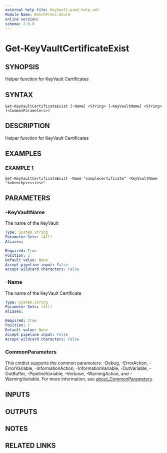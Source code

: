 ```yaml
---
external help file: KeyVault.psm1-help.xml
Module Name: BenchPress.Azure
online version:
schema: 2.0.0
---
```


# Get-KeyVaultCertificateExist

## SYNOPSIS
Helper function for KeyVault Certificates

## SYNTAX

```
Get-KeyVaultCertificateExist [-Name] <String> [-KeyVaultName] <String> [<CommonParameters>]
```

## DESCRIPTION
Helper function for KeyVault Certificates

## EXAMPLES

### EXAMPLE 1
```
Get-KeyVaultCertificateExist -Name "samplecertificate" -KeyVaultName "kvbenchpresstest"
```

## PARAMETERS

### -KeyVaultName
The name of the KeyVault

```yaml
Type: System.String
Parameter Sets: (All)
Aliases:

Required: True
Position: 2
Default value: None
Accept pipeline input: False
Accept wildcard characters: False
```

### -Name
The name of the KeyVault Certificate

```yaml
Type: System.String
Parameter Sets: (All)
Aliases:

Required: True
Position: 1
Default value: None
Accept pipeline input: False
Accept wildcard characters: False
```

### CommonParameters
This cmdlet supports the common parameters: -Debug, -ErrorAction, -ErrorVariable, -InformationAction, -InformationVariable, -OutVariable, -OutBuffer, -PipelineVariable, -Verbose, -WarningAction, and -WarningVariable. For more information, see [about_CommonParameters](http://go.microsoft.com/fwlink/?LinkID=113216).

## INPUTS

## OUTPUTS

## NOTES

## RELATED LINKS
